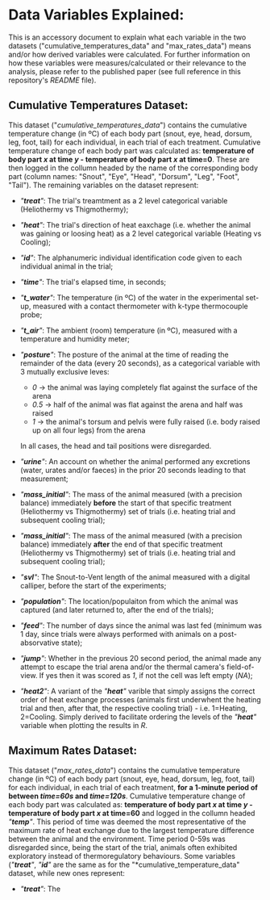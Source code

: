 # Data Variables Explained:

This is an accessory document to explain what each variable in the two datasets ("cumulative_temperatures_data" and "max_rates_data") means and/or how derived variables were calculated. For further information on how these variables were measures/calculated or their relevance to the analysis, please refer to the published paper (see full reference in this repository's *README* file).

## Cumulative Temperatures Dataset:

This dataset ("*cumulative_temperatures_data*") contains the cumulative temperature change (in ºC) of each body part (snout, eye, head, dorsum, leg, foot, tail) for each individual, in each trial of each treatment. Cumulative temperature change of each body part was calculated as: **temperature of body part *x* at time *y* - temperature of body part *x* at time=0**. These are then logged in the collumn headed by the name of the corresponding body part (column names: "Snout", "Eye", "Head", "Dorsum", "Leg", "Foot", "Tail"). 
The remaining variables on the dataset represent:

  - *"**treat**"*: The trial's treamtment as a 2 level categorical variable (Heliothermy vs Thigmothermy);

  - *"**heat**"*: The trial's direction of heat eaxchage (i.e. whether the animal was gaining or loosing heat) as a 2 level categorical variable (Heating vs Cooling);
    
  - *"**id**"*: The alphanumeric individual identification code given to each individual animal in the trial;

  - *"**time**"*: The trial's elapsed time, in seconds;

  - *"**t_water**"*: The temperature (in ºC) of the water in the experimental set-up, measured with a contact thermometer with k-type thermocouple probe;

  - *"**t_air**"*: The ambient (room) temperature (in ºC), measured with a temperature and humidity meter;

  - *"**posture**"*: The posture of the animal at the time of reading the remainder of the data (every 20 seconds), as a categorical variable with 3 mutually exclusive leves:
    - *0* -> the animal was laying completely flat against the surface of the arena
    - *0.5* -> half of the animal was flat against the arena and half was raised
    - *1* -> the animal's torsum and pelvis were fully raised (i.e. body raised up on all four legs) from the arena
    
    In all cases, the head and tail positions were disregarded.
    
  - *"**urine**"*: An account on whether the animal performed any excretions (water, urates and/or faeces) in the prior 20 seconds leading to that measurement;

  - *"**mass_initial**"*: The mass of the animal measured (with a precision balance) immediately **before** the start of that specific treatment (Heliothermy vs Thigmothermy) set of trials (i.e. heating trial and subsequent cooling trial);

  - *"**mass_initial**"*: The mass of the animal measured (with a precision balance) immediately **after** the end of that specific treatment (Heliothermy vs Thigmothermy) set of trials (i.e. heating trial and subsequent cooling trial);

  - *"**svl**"*: The Snout-to-Vent length of the animal measured with a digital calliper, before the start of the experiments;

  - *"**population**"*: The location/populaiton from which the animal was captured (and later returned to, after the end of the trials);

  - *"**feed**"*: The number of days since the animal was last fed (minimum was 1 day, since trials were always performed with animals on a post-absorvative state);

  - *"**jump**"*: Whether in the previous 20 second period, the animal made any attempt to escape the trial arena and/or the thermal camera's field-of-view. If yes then it was scored as *1*, if not the cell was left empty (*NA*);

  - *"**heat2**"*: A variant of the *"**heat**"* varible that simply assigns the correct order of heat exchange processes (animals first underwhent the heating trial and then, after that, the respective cooling trial) - i.e. 1=Heating, 2=Cooling. Simply derived to facilitate ordering the levels of the *"**heat**"* variable when plotting the results in *R*.     


## Maximum Rates Dataset:

This dataset ("*max_rates_data*") contains the cumulative temperature change (in ºC) of each body part (snout, eye, head, dorsum, leg, foot, tail) for each individual, in each trial of each treatment, **for a 1-minute period of between *time=60s* and *time=120s***. Cumulative temperature change of each body part was calculated as: **temperature of body part *x* at time *y* - temperature of body part *x* at time=60** and logged in the collumn headed *"**temp**"*. This period of time was deemed the most representative of the maximum rate of heat exchange due to the largest temperature difference between the animal and the environment. Time period 0-59s was disregarded since, being the start of the trial, animals often exhibited exploratory instead of thermoregulatory behaviours. 
Some variables (*"**treat**"*, *"**id**"* are the same as for the "*cumulative_temperature_data" dataset, while new ones represent:

  - *"**treat**"*: The
